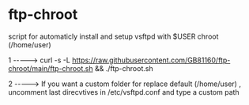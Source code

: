 # ftp-chroot
script for automaticly install and setup vsftpd with $USER chroot (/home/user)


1 -----> curl -s -L https://raw.githubusercontent.com/GB81160/ftp-chroot/main/ftp-chroot.sh && ./ftp-chroot.sh


2 -----> If you want a custom folder for replace default (/home/user) , uncomment last direcvtives in /etc/vsftpd.conf and type a custom path
